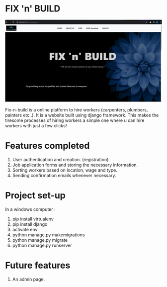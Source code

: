 # FIX 'n' BUILD
![Screenshot](frontpage.png)

Fix-n-build is a online platform to hire workers (carpenters, plumbers, painters etc..). It is a website built using django framework. This makes the tiresome processes of hiring workers a simple one where u can hire workers with just a few clicks!

# Features completed
1. User authentication and creation. (registration).
2. Job application forms and storing the necessary information.
3. Sorting workers based on location, wage and type.
4. Sending confirmation emails whenever necessary.

# Project set-up
In a windows computer :
1. pip install virtualenv
2. pip install django
3. activate env
4. python manage.py makemigrations
5. python manage.py migrate
6. python manage.py runserver

# Future features
1. An admin page.
